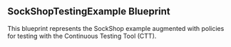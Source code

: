 ## SockShopTestingExample Blueprint

This blueprint represents the SockShop example augmented with policies for testing with the Continuous Testing Tool (CTT).

